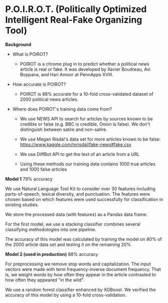 # P.O.I.R.O.T. (Politically Optimized Intelligent Real-Fake Organizing Tool)
**Background**
* What is POIROT?
    * POIROT is a chrome plug in to predict whether a political news article is real or fake. It was developed by Xavier Boudreau, Avi Boppana, and Hari Amoor at PennApps XVIII.


* How accurate is POIROT?
    * POIROT is 88% accurate for a 10-fold cross-validated dataset of 2000 political news articles.


* Where does POIROT's training data come from?
    * We use NEWS API to search for articles by sources known to be credible or false (e.g. BBC is credible, Onion is false). We don't distinguish between satire and non-satire.
    * We use Megan Risdal's data set for more articles known to be false: https://www.kaggle.com/mrisdal/fake-news#fake.csv

    * We use DiffBot API to get the text of an article from a URL
    * Using these methods our training data contains 1000 true articles and 1000 false articles

**Model 1**
79% accuracy

We use Natural Language Tool Kit to consider over 30 features including parts-of-speech, lexical diversity, and punctuation. The features were chosen based on which features were used successfully for classification in existing studies.

We store the processed data (with features) as a Pandas data frame. 

For the first model, we use a stacking classifier combines several classifying methodologies into one pipeline.

The accuracy of this model was calculated by training the model on 80% of the 2000 article data set and testing it on the remaining 20%

**Model 2 (used in production)**
88% accuracy

For preprocessing we remove stop words and capitalization. The input vectors were made with term frequency-inverse document frequency. That is, we weight words by how often they appear in the article contrasted to how often they appeared "in the wild".

We use a random forest classifier enhanced by XGBoost. We verified the accuracy of this model by using a 10-fold cross-validation.